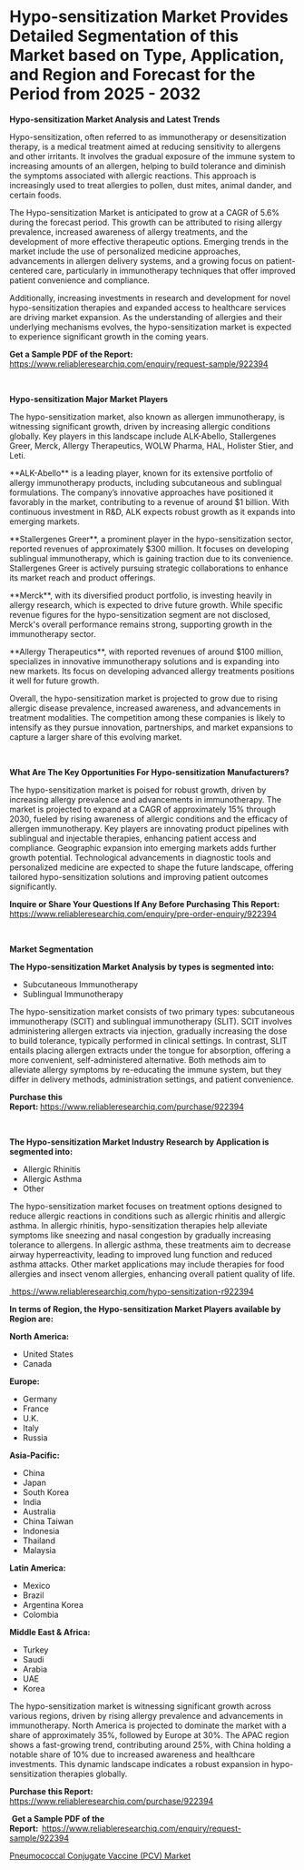 <p><h1>Hypo-sensitization Market Provides Detailed Segmentation of this Market based on Type, Application, and Region and Forecast for the Period from 2025 - 2032</h1></p><p><strong>Hypo-sensitization Market Analysis and Latest Trends</strong></p>
<p><p>Hypo-sensitization, often referred to as immunotherapy or desensitization therapy, is a medical treatment aimed at reducing sensitivity to allergens and other irritants. It involves the gradual exposure of the immune system to increasing amounts of an allergen, helping to build tolerance and diminish the symptoms associated with allergic reactions. This approach is increasingly used to treat allergies to pollen, dust mites, animal dander, and certain foods.</p><p>The Hypo-sensitization Market is anticipated to grow at a CAGR of 5.6% during the forecast period. This growth can be attributed to rising allergy prevalence, increased awareness of allergy treatments, and the development of more effective therapeutic options. Emerging trends in the market include the use of personalized medicine approaches, advancements in allergen delivery systems, and a growing focus on patient-centered care, particularly in immunotherapy techniques that offer improved patient convenience and compliance.</p><p>Additionally, increasing investments in research and development for novel hypo-sensitization therapies and expanded access to healthcare services are driving market expansion. As the understanding of allergies and their underlying mechanisms evolves, the hypo-sensitization market is expected to experience significant growth in the coming years.</p></p>
<p><strong>Get a Sample PDF of the Report:&nbsp;</strong> <a href="https://www.reliableresearchiq.com/enquiry/request-sample/922394?utm_campaign=2458&utm_medium=2&utm_source=Github&utm_content=ia&utm_term=08032025&utm_id=hypo-sensitization">https://www.reliableresearchiq.com/enquiry/request-sample/922394</a></p>
<p>&nbsp;</p>
<p><strong>Hypo-sensitization Major Market Players</strong></p>
<p><p>The hypo-sensitization market, also known as allergen immunotherapy, is witnessing significant growth, driven by increasing allergic conditions globally. Key players in this landscape include ALK-Abello, Stallergenes Greer, Merck, Allergy Therapeutics, WOLW Pharma, HAL, Holister Stier, and Leti.</p><p>**ALK-Abello** is a leading player, known for its extensive portfolio of allergy immunotherapy products, including subcutaneous and sublingual formulations. The company’s innovative approaches have positioned it favorably in the market, contributing to a revenue of around $1 billion. With continuous investment in R&D, ALK expects robust growth as it expands into emerging markets.</p><p>**Stallergenes Greer**, a prominent player in the hypo-sensitization sector, reported revenues of approximately $300 million. It focuses on developing sublingual immunotherapy, which is gaining traction due to its convenience. Stallergenes Greer is actively pursuing strategic collaborations to enhance its market reach and product offerings.</p><p>**Merck**, with its diversified product portfolio, is investing heavily in allergy research, which is expected to drive future growth. While specific revenue figures for the hypo-sensitization segment are not disclosed, Merck's overall performance remains strong, supporting growth in the immunotherapy sector.</p><p>**Allergy Therapeutics**, with reported revenues of around $100 million, specializes in innovative immunotherapy solutions and is expanding into new markets. Its focus on developing advanced allergy treatments positions it well for future growth.</p><p>Overall, the hypo-sensitization market is projected to grow due to rising allergic disease prevalence, increased awareness, and advancements in treatment modalities. The competition among these companies is likely to intensify as they pursue innovation, partnerships, and market expansions to capture a larger share of this evolving market.</p></p>
<p>&nbsp;</p>
<p><strong>What Are The Key Opportunities For Hypo-sensitization Manufacturers?</strong></p>
<p><p>The hypo-sensitization market is poised for robust growth, driven by increasing allergy prevalence and advancements in immunotherapy. The market is projected to expand at a CAGR of approximately 15% through 2030, fueled by rising awareness of allergic conditions and the efficacy of allergen immunotherapy. Key players are innovating product pipelines with sublingual and injectable therapies, enhancing patient access and compliance. Geographic expansion into emerging markets adds further growth potential. Technological advancements in diagnostic tools and personalized medicine are expected to shape the future landscape, offering tailored hypo-sensitization solutions and improving patient outcomes significantly.</p></p>
<p><strong>Inquire or Share Your Questions If Any Before Purchasing This Report:</strong> <a href="https://www.reliableresearchiq.com/enquiry/pre-order-enquiry/922394?utm_campaign=2458&utm_medium=2&utm_source=Github&utm_content=ia&utm_term=08032025&utm_id=hypo-sensitization">https://www.reliableresearchiq.com/enquiry/pre-order-enquiry/922394</a></p>
<p>&nbsp;</p>
<p><strong>Market Segmentation</strong></p>
<p><strong>The Hypo-sensitization Market Analysis by types is segmented into:</strong></p>
<p><ul><li>Subcutaneous Immunotherapy</li><li>Sublingual Immunotherapy</li></ul></p>
<p><p>The hypo-sensitization market consists of two primary types: subcutaneous immunotherapy (SCIT) and sublingual immunotherapy (SLIT). SCIT involves administering allergen extracts via injection, gradually increasing the dose to build tolerance, typically performed in clinical settings. In contrast, SLIT entails placing allergen extracts under the tongue for absorption, offering a more convenient, self-administered alternative. Both methods aim to alleviate allergy symptoms by re-educating the immune system, but they differ in delivery methods, administration settings, and patient convenience.</p></p>
<p><strong>Purchase this Report:&nbsp;</strong><a href="https://www.reliableresearchiq.com/purchase/922394?utm_campaign=2458&utm_medium=2&utm_source=Github&utm_content=ia&utm_term=08032025&utm_id=hypo-sensitization">https://www.reliableresearchiq.com/purchase/922394</a></p>
<p>&nbsp;</p>
<p><strong>The Hypo-sensitization Market Industry Research by Application is segmented into:</strong></p>
<p><ul><li>Allergic Rhinitis</li><li>Allergic Asthma</li><li>Other</li></ul></p>
<p><p>The hypo-sensitization market focuses on treatment options designed to reduce allergic reactions in conditions such as allergic rhinitis and allergic asthma. In allergic rhinitis, hypo-sensitization therapies help alleviate symptoms like sneezing and nasal congestion by gradually increasing tolerance to allergens. In allergic asthma, these treatments aim to decrease airway hyperreactivity, leading to improved lung function and reduced asthma attacks. Other market applications may include therapies for food allergies and insect venom allergies, enhancing overall patient quality of life.</p></p>
<p><a href="https://www.reliableresearchiq.com/hypo-sensitization-r922394?utm_campaign=2458&utm_medium=2&utm_source=Github&utm_content=ia&utm_term=08032025&utm_id=hypo-sensitization">&nbsp;https://www.reliableresearchiq.com/hypo-sensitization-r922394</a></p>
<p><strong>In terms of Region, the Hypo-sensitization Market Players available by Region are:</strong></p>
<p>
    <p> <strong> North America: </strong>
        <ul>
            <li>United States</li>
            <li>Canada</li>
        </ul>
        </p> 
    <p> <strong> Europe: </strong>
        <ul>
            <li>Germany</li>
            <li>France</li>
            <li>U.K.</li>
            <li>Italy</li>
            <li>Russia</li>
        </ul>
        </p> 
    <p> <strong> Asia-Pacific: </strong>
        <ul>
            <li>China</li>
            <li>Japan</li>
            <li>South Korea</li>
            <li>India</li>
            <li>Australia</li>
            <li>China Taiwan</li>
            <li>Indonesia</li>
            <li>Thailand</li>
            <li>Malaysia</li>
        </ul>
        </p> 
    <p> <strong> Latin America: </strong>
        <ul>
            <li>Mexico</li>
            <li>Brazil</li>
            <li>Argentina Korea</li>
            <li>Colombia</li>
        </ul>
        </p> 
    <p> <strong> Middle East & Africa: </strong>
        <ul>
            <li>Turkey</li>
            <li>Saudi</li>
            <li>Arabia</li>
            <li>UAE</li>
            <li>Korea</li>
        </ul>
    </p>
    </p>
<p><p>The hypo-sensitization market is witnessing significant growth across various regions, driven by rising allergy prevalence and advancements in immunotherapy. North America is projected to dominate the market with a share of approximately 35%, followed by Europe at 30%. The APAC region shows a fast-growing trend, contributing around 25%, with China holding a notable share of 10% due to increased awareness and healthcare investments. This dynamic landscape indicates a robust expansion in hypo-sensitization therapies globally.</p></p>
<p><strong>Purchase this Report: </strong><a href="https://www.reliableresearchiq.com/purchase/922394?utm_campaign=2458&utm_medium=2&utm_source=Github&utm_content=ia&utm_term=08032025&utm_id=hypo-sensitization">https://www.reliableresearchiq.com/purchase/922394</a></p>
<p>&nbsp;<strong>Get a Sample PDF of the Report:&nbsp;&nbsp;</strong><a href="https://www.reliableresearchiq.com/enquiry/request-sample/922394?utm_campaign=2458&utm_medium=2&utm_source=Github&utm_content=ia&utm_term=08032025&utm_id=hypo-sensitization">https://www.reliableresearchiq.com/enquiry/request-sample/922394</a></p>
<p><strong></strong></p>
<p><p><a href="https://github.com/maclarensidney/Market-Research-Report-List-1/blob/main/pneumococcal-conjugate-vaccine-pcv-market.md?utm_campaign=2458&utm_medium=2&utm_source=Github&utm_content=ia&utm_term=08032025&utm_id=hypo-sensitization">Pneumococcal Conjugate Vaccine (PCV) Market</a></p></p>